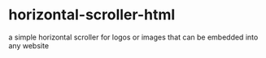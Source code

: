# horizontal-scroller-html
a simple horizontal scroller for logos or images that can be embedded into any website
